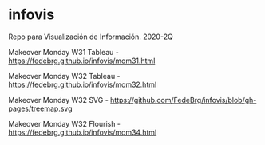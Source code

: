 # infovis
Repo para Visualización de Información. 2020-2Q

Makeover Monday W31 Tableau - https://fedebrg.github.io/infovis/mom31.html

Makeover Monday W32 Tableau - https://fedebrg.github.io/infovis/mom32.html

Makeover Monday W32 SVG - https://github.com/FedeBrg/infovis/blob/gh-pages/treemap.svg

Makeover Monday W32 Flourish - https://fedebrg.github.io/infovis/mom34.html

